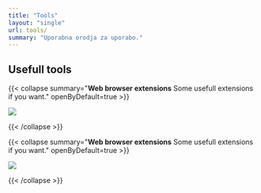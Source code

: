 ```yaml
---
title: "Tools"
layout: "single"
url: tools/
summary: "Uporabna orodja za uporabo."
---
```


## Usefull tools

{{< collapse summary="**Web browser extensions** Some usefull extensions if you want." openByDefault=true >}}

   ![](/images/Google-Chrome/GChrome_desktop_shortcut.jpeg) 

{{< /collapse >}}

{{< collapse summary="**Web browser extensions** Some usefull extensions if you want." openByDefault=true >}}

   ![](/images/Google-Chrome/GChrome_desktop_shortcut.jpeg) 

{{< /collapse >}}

